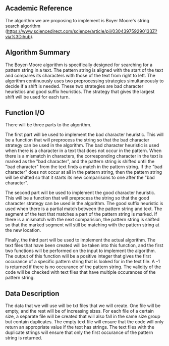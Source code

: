 
## Academic Reference

The algorithm we are proposing to implement is Boyer Moore's string search algorithm (https://www.sciencedirect.com/science/article/pii/030439759290133Z?via%3Dihub). 

## Algorithm Summary

The Boyer-Moore algorithm is specifically designed for searching for a pattern string in a text. The pattern string is aligned with the start of the text and compares its characters with those of the text from right to left. The algorithm continuously uses two preprocessing strategies simultaneously to decide if a shift is needed. These two strategies are bad character heuristics and good suffix heuristics. The strategy that gives the largest shift will be used for each turn. 

## Function I/O

There will be three parts to the algorithm. 

The first part will be used to implement the bad character heuristic. This will be a function that will preprocess the string so that the bad character strategy can be used in the algorithm. The bad character heuristic is used when there is a character in a text that does not occur in the pattern. When there is a mismatch in characters, the corresponding character in the text is marked as the "bad character", and the pattern string is shifted until the "bad character" from the text finds a match in the pattern string. If the "bad character" does not occur at all in the pattern string, then the pattern string will be shifted so that it starts its new comparisons to one after the "bad character". 

The second part will be used to implement the good character heuristic. This will be a function that will preprocess the string so that the good character strategy can be used in the algorithm. The good suffix heuristic is used when there is a partial match between the pattern string and text. The segment of the text that matches a part of the pattern string is marked. If there is a mismatch with the next comparision, the pattern string is shifted so that the marked segment will still be matching with the pattern string at the new location.   

Finally, the third part will be used to implement the actual algorithm. The text files that have been created will be taken into this function, and the first two functions will be performed on the input to implement the algorithm. The output of this function will be a positive integer that gives the first occurance of a specific pattern string that is looked for in the text file. A -1 is returned if there is no occurance of the pattern string. The validity of the code will be checked with text files that have multiple occurances of the pattern string. 


## Data Description

The data that we will use will be txt files that we will create. One file will be empty, and the rest will be of increasing sizes. For each file of a certain size, a separate file will be created that will also fall in the same size group but contain duplicates. The empty text file will ensure that the code will only return an appropriate value if the text has strings. The text files with the duplicate strings will ensure that only the first occurance of the pattern string is returned. 
